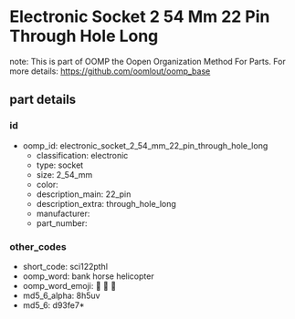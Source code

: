 # Electronic Socket 2 54 Mm 22 Pin Through Hole Long  

note: This is part of OOMP the Oopen Organization Method For Parts. For more details: https://github.com/oomlout/oomp_base

##  part details





### id
* oomp_id: electronic_socket_2_54_mm_22_pin_through_hole_long
  * classification: electronic
  * type: socket
  * size: 2_54_mm
  * color: 
  * description_main: 22_pin
  * description_extra: through_hole_long
  * manufacturer: 
  * part_number: 

### other_codes
* short_code: sci122pthl
* oomp_word: bank horse helicopter
* oomp_word_emoji: :bank: :horse: :helicopter:
* md5_6_alpha: 8h5uv
* md5_6: d93fe7* 